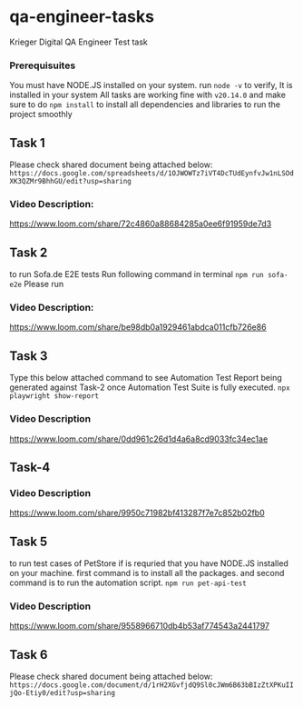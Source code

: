 # qa-engineer-tasks
Krieger Digital QA Engineer Test task
### Prerequisuites
You must have NODE.JS installed on your system.
run `node -v` to verify, It is installed in your system
All tasks are working fine with `v20.14.0`
and make sure to do `npm install` to install all dependencies
and libraries to run the project smoothly

## Task 1
Please check shared document being attached below:
`https://docs.google.com/spreadsheets/d/1OJWOWTz7iVT4DcTUdEynfvJw1nLSOdXK3QZMr9BhhGU/edit?usp=sharing`

### Video Description:
https://www.loom.com/share/72c4860a88684285a0ee6f91959de7d3


## Task 2
to run Sofa.de E2E tests Run following command in terminal
`npm run sofa-e2e`
Please run

### Video Description: 
https://www.loom.com/share/be98db0a1929461abdca011cfb726e86


## Task 3
Type this below attached command to see Automation Test Report being generated against Task-2 
once Automation Test Suite is fully executed.
`npx playwright show-report`

### Video Description
https://www.loom.com/share/0dd961c26d1d4a6a8cd9033fc34ec1ae


## Task-4

### Video Description
https://www.loom.com/share/9950c71982bf413287f7e7c852b02fb0


## Task 5
to run test cases of PetStore if is requried that you have NODE.JS installed on your 
machine.
first command is to install all the packages.
and second command is to run the automation script.
`npm run pet-api-test`

### Video Description
https://www.loom.com/share/9558966710db4b53af774543a2441797

## Task 6
Please check shared document being attached below:
`https://docs.google.com/document/d/1rH2XGvfjdQ9Sl0cJWm6B63bBIzZtXPKuIIjQo-Etiy0/edit?usp=sharing`



